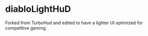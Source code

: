 # diabloLightHuD

Forked from TurboHud and edited to have a lighter UI optimized for competitive gaming.
